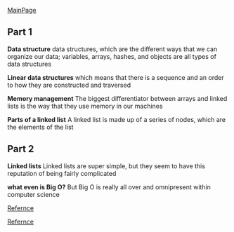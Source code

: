 [MainPage](../../../README.md)

## Part 1   
**Data structure**
data structures, which are the different ways that we can organize our data; variables, arrays, hashes, and objects are all types of data structures

**Linear data structures**
which means that there is a sequence and an order to how they are constructed and traversed


**Memory management**
The biggest differentiator between arrays and linked lists is the way that they use memory in our machines


**Parts of a linked list**
A linked list is made up of a series of nodes, which are the elements of the list



## Part 2
**Linked lists**
Linked lists are super simple, but they seem to have this reputation of being fairly complicated

**what even is Big O?**
But Big O is really all over and omnipresent within computer science

[Refernce](https://medium.com/basecs/whats-a-linked-list-anyway-part-1-d8b7e6508b9d#.cik9aowxq)

[Refernce](https://medium.com/basecs/whats-a-linked-list-anyway-part-2-131d96f71996)